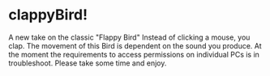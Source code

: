 # clappyBird!
A new take on the classic "Flappy Bird"
Instead of clicking a mouse, you clap. 
The movement of this Bird is dependent on the sound you produce. 
At the moment the requirements to access permissions on individual PCs is in troubleshoot.
Please take some time and enjoy.
